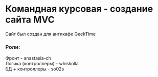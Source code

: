 # Командная курсовая - создание сайта MVC
Сайт был создан для антикафе GeekTime
<br>
### Роли:
Фронт - anastasia-ch
<br> Логика (контроллеры) -  whiskolla
<br> БД + контроллеры - so02s

